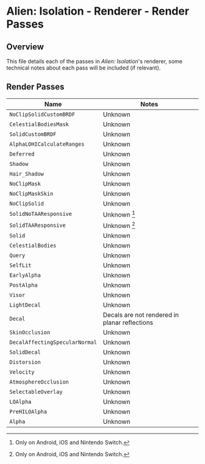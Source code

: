 # Alien: Isolation - Renderer - Render Passes

## Overview
This file details each of the passes in _Alien: Isolation_'s renderer, some technical notes about each pass will be included (if relevant).

## Render Passes
| Name                                 | Notes                                                            |
| ------------------------------------ | ---------------------------------------------------------------- |
| ``NoClipSolidCustomBRDF``            | Unknown                                                          |
| ``CelestialBodiesMask``              | Unknown                                                          |
| ``SolidCustomBRDF``                  | Unknown                                                          |
| ``AlphaLOHICalculateRanges``         | Unknown                                                          |
| ``Deferred``                         | Unknown                                                          |
| ``Shadow``                           | Unknown                                                          |
| ``Hair_Shadow``                      | Unknown                                                          |
| ``NoClipMask``                       | Unknown                                                          |
| ``NoClipMaskSkin``                   | Unknown                                                          |
| ``NoClipSolid``                      | Unknown                                                          |
| ``SolidNoTAAResponsive``             | Unknown [^1]                                                     |
| ``SolidTAAResponsive``               | Unknown [^1]                                                     |
| ``Solid``                            | Unknown                                                          |
| ``CelestialBodies``                  | Unknown                                                          |
| ``Query``                            | Unknown                                                          |
| ``SelfLit``                          | Unknown                                                          |
| ``EarlyAlpha``                       | Unknown                                                          |
| ``PostAlpha``                        | Unknown                                                          |
| ``Visor``                            | Unknown                                                          |
| ``LightDecal``                       | Unknown                                                          |
| ``Decal``                            | Decals are not rendered in planar reflections                    |
| ``SkinOcclusion``                    | Unknown                                                          |
| ``DecalAffectingSpecularNormal``     | Unknown                                                          |
| ``SolidDecal``                       | Unknown                                                          |
| ``Distorsion``                       | Unknown                                                          |
| ``Velocity``                         | Unknown                                                          |
| ``AtmosphereOcclusion``              | Unknown                                                          |
| ``SelectableOverlay``                | Unknown                                                          |
| ``LOAlpha``                          | Unknown                                                          |
| ``PreHILOAlpha``                     | Unknown                                                          |
| ``Alpha``                            | Unknown                                                          |

[^1]: Only on Android, iOS and Nintendo Switch.
